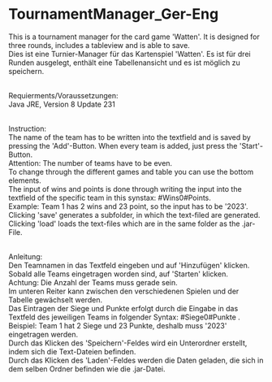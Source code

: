 # TournamentManager_Ger-Eng

This is a tournament manager for the card game 'Watten'. It is designed for three rounds, includes a tableview and is able to save.
<br/>Dies ist eine Turnier-Manager für das Kartenspiel 'Watten'. Es ist für drei Runden ausgelegt, enthält eine Tabellenansicht und es ist möglich zu speichern.

<br/>Requierments/Voraussetzungen:
<br/>Java JRE, Version 8 Update 231 

<br/>Instruction:
<br/>The name of the team has to be written into the textfield and is saved by pressing the 'Add'-Button. When every team is added, just press the 'Start'-Button.
<br/>Attention: The number of teams have to be even.
<br/>To change through the different games and table you can use the bottom elements.
<br/>The input of wins and points is done through writing the input into the textfield of the specific team in this synstax: #Wins0#Points.
<br/>Example: Team 1 has 2 wins and 23 point, so the input has to be '2023'.
<br/>Clicking 'save' generates a subfolder, in which the text-filed are generated.
<br/>Clicking 'load' loads the text-files which are in the same folder as the .jar-File.

<br/>Anleitung:
<br/>Den Teamnamen in das Textfeld eingeben und auf 'Hinzufügen' klicken. Sobald alle Teams eingetragen worden sind, auf 'Starten' klicken.
<br/>Achtung: Die Anzahl der Teams muss gerade sein.
<br/>Im unteren Reiter kann zwischen den verschiedenen Spielen und der Tabelle gewächselt werden.
<br/>Das Eintragen der Siege und Punkte erfolgt durch die Eingabe in das Textfeld des jeweiligen Teams in folgender Syntax: #Siege0#Punkte .
<br/>Beispiel: Team 1 hat 2 Siege und 23 Punkte, deshalb muss '2023' eingetragen werden.
<br/>Durch das Klicken des 'Speichern'-Feldes wird ein Unterordner erstellt, indem sich die Text-Dateien befinden.
<br/>Durch das Klicken des 'Laden'-Feldes werden die Daten geladen, die sich in dem selben Ordner befinden wie die .jar-Datei.
